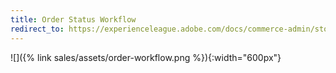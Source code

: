 ```yaml
---
title: Order Status Workflow
redirect_to: https://experienceleague.adobe.com/docs/commerce-admin/stores-sales/order-management/orders/order-status.html#order-status-workflow
---
```


![]({% link sales/assets/order-workflow.png %}){:width="600px"}
